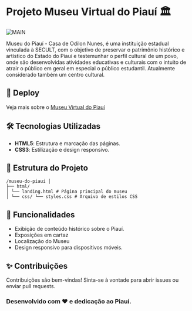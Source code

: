 # Projeto Museu Virtual do Piauí 🏛️

![MAIN](https://github.com/user-attachments/assets/6e02a6f2-83dc-459d-9891-f323449b5bbe)

Museu do Piauí - Casa de Odilon Nunes, é uma instituição estadual vinculada à SECULT, com o objetivo de preservar o patrimônio histórico e artístico do Estado do Piauí e testemunhar o perfil cultural de um povo, onde são desenvolvidas atividades educativas e culturais com o intuito de atrair o público em geral em especial o público estudantil. Atualmente considerado também um centro cultural.

## 🚀 Deploy

Veja mais sobre o [Museu Virtual do Piauí](http://museudopiaui-mup.com/)

## 🛠️ Tecnologias Utilizadas

- **HTML5**: Estrutura e marcação das páginas.
- **CSS3**: Estilização e design responsivo.

## 📂 Estrutura do Projeto
```
/museu-do-piaui │ 
├── html/ 
│ └── landing.html # Página principal do museu 
│ └── css/ └── styles.css # Arquivo de estilos CSS
```

## 🎨 Funcionalidades

- Exibição de conteúdo histórico sobre o Piauí.
- Exposições em cartaz
- Localização do Museu
- Design responsivo para dispositivos móveis.

## ✨ Contribuições
Contribuições são bem-vindas! Sinta-se à vontade para abrir issues ou enviar pull requests.
 
### Desenvolvido com ❤️ e dedicação ao Piauí.
